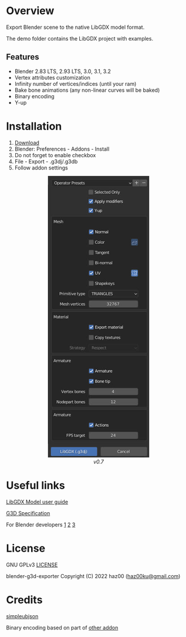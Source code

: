 # Overview
Export Blender scene to the native LibGDX model format.

The demo folder contains the LibGDX project with examples.

## Features
- Blender 2.83 LTS, 2.93 LTS, 3.0, 3.1, 3.2
- Vertex attributes customization
- Infinity number of vertices/indices (until your ram)
- Bake bone animations (any non-linear curves will be baked)
- Binary encoding
- Y-up

# Installation
1. [Download](https://github.com/haz00/blender-g3d-exporter/releases/latest)
2. Blender: Preferences - Addons - Install
3. Do not forget to enable checkbox
4. File - Export - .g3dj/.g3db
5. Follow addon settings

<p align="center">
    <img src="./docs/screenshot.jpg"/><br>
    <em>v0.7</em>
</p>

# Useful links
[LibGDX Model user guide](https://libgdx.com/wiki/graphics/3d/quick-start)

[G3D Specification](https://github.com/libgdx/fbx-conv/wiki/Version-0.1-%28libgdx-0.9.9%29)

For Blender developers
[1](https://docs.blender.org/api/current/info_quickstart.html) 
[2](https://docs.blender.org/api/current/info_tips_and_tricks.html#executing-modules)
[3](https://docs.blender.org/manual/en/latest/advanced/scripting/index.html)

# License
GNU GPLv3 [LICENSE](https://github.com/haz00/blender-g3d-exporter/blob/master/LICENSE)

blender-g3d-exporter Copyright (C) 2022 haz00 (haz00ku@gmail.com)

# Credits
[simpleubjson](https://github.com/brainwater/simpleubjson)

Binary encoding based on part of [other addon](https://github.com/Dancovich/libgdx_blender_g3d_exporter)
